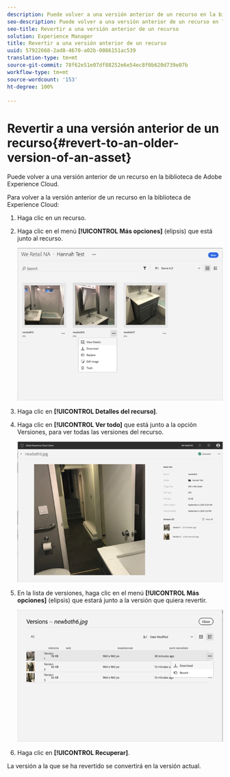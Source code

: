 ```yaml
---
description: Puede volver a una versión anterior de un recurso en la biblioteca de Adobe Experience Cloud.
seo-description: Puede volver a una versión anterior de un recurso en la biblioteca de Adobe Experience Cloud.
seo-title: Revertir a una versión anterior de un recurso
solution: Experience Manager
title: Revertir a una versión anterior de un recurso
uuid: 57922668-2ad8-4670-a02b-0086151ac539
translation-type: tm+mt
source-git-commit: 78f62e51e07df88252e6e54ec8f0b620d739e07b
workflow-type: tm+mt
source-wordcount: '153'
ht-degree: 100%

---
```



# Revertir a una versión anterior de un recurso{#revert-to-an-older-version-of-an-asset}

Puede volver a una versión anterior de un recurso en la biblioteca de Adobe Experience Cloud.

Para volver a la versión anterior de un recurso en la biblioteca de Experience Cloud:

1. Haga clic en un recurso.
1. Haga clic en el menú **[!UICONTROL Más opciones]** (elipsis) que está junto al recurso.

   ![](assets/library_asset_options.png)

1. Haga clic en **[!UICONTROL Detalles del recurso]**.
1. Haga clic en **[!UICONTROL Ver todo]** que está junto a la opción Versiones, para ver todas las versiones del recurso.

   ![](assets/library_details_versions.png)

1. En la lista de versiones, haga clic en el menú **[!UICONTROL Más opciones]** (elipsis) que estará junto a la versión que quiera revertir.

   ![](assets/library_versions_download_revert.png)

1. Haga clic en **[!UICONTROL Recuperar]**.

La versión a la que se ha revertido se convertirá en la versión actual.
